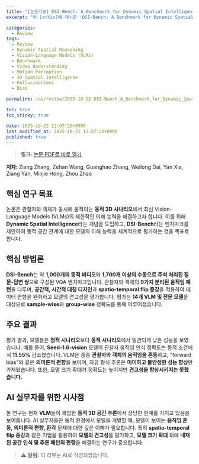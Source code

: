 ```yaml
---
title: "[논문리뷰] DSI-Bench: A Benchmark for Dynamic Spatial Intelligence"
excerpt: "이 [arXiv]에 게시한 'DSI-Bench: A Benchmark for Dynamic Spatial Intelligence' 논문에 대한 자세한 리뷰입니다."

categories:
  - Review
tags:
  - Review
  - Dynamic Spatial Reasoning
  - Vision-Language Models (VLMs)
  - Benchmark
  - Video Understanding
  - Motion Perception
  - 3D Spatial Intelligence
  - Hallucinations
  - Bias

permalink: /ai/review/2025-10-22-DSI-Bench_A_Benchmark_for_Dynamic_Spatial_Intelligence/

toc: true
toc_sticky: true

date: 2025-10-22 13:07:20+0900
last_modified_at: 2025-10-22 13:07:20+0900
published: true
---
```

> **링크:** [논문 PDF로 바로 열기](https://arxiv.org/abs/2510.18873)

**저자:** Ziang Zhang, Zehan Wang, Guanghao Zhang, Weilong Dai, Yan Xia, Ziang Yan, Minjie Hong, Zhou Zhao



## 핵심 연구 목표
논문은 관찰자와 객체가 동시에 움직이는 **동적 3D 시나리오**에서 최신 Vision-Language Models (VLMs)의 제한적인 이해 능력을 해결하고자 합니다. 이를 위해 **Dynamic Spatial Intelligence**라는 개념을 도입하고, **DSI-Bench**라는 벤치마크를 제안하여 동적 공간 관계에 대한 모델의 이해 능력을 체계적으로 평가하는 것을 목표로 합니다.

## 핵심 방법론
**DSI-Bench**는 약 **1,000개의 동적 비디오**와 **1,700개 이상의 수동으로 주석 처리된 질문-답변 쌍**으로 구성된 VQA 벤치마크입니다. 관찰자와 객체의 **9가지 분리된 움직임 패턴**을 다루며, **공간적, 시간적 대칭 디자인**과 **spatio-temporal flip 증강**을 적용하여 데이터 편향을 완화하고 모델의 견고성을 평가합니다. 평가는 **14개 VLM 및 전문 모델**을 대상으로 **sample-wise**와 **group-wise** 정확도를 통해 이루어졌습니다.

## 주요 결과
평가 결과, 모델들은 **정적 시나리오**보다 **동적 시나리오**에서 일관되게 낮은 성능을 보였습니다. 예를 들어, **Seed-1.6-vision** 모델의 관찰자 움직임 인식 정확도는 동적 조건에서 **11.55%** 감소했습니다. VLM은 종종 **관찰자와 객체의 움직임을 혼동**하고, "forward bias"와 같은 **의미론적 편향**을 보이며, 자유 형식 추론은 **미미하고 불안정한 성능 향상**만 가져왔습니다. 또한, 모델 크기 확대가 정확도는 높이지만 **견고성을 향상시키지는 못했습니다.**

## AI 실무자를 위한 시사점
본 연구는 현재 **VLM**들이 복잡한 **동적 3D 공간 추론**에서 상당한 한계를 가지고 있음을 보여줍니다. AI 실무자들은 동적 환경에서 모델을 개발할 때, 모델이 보이는 **움직임 혼동, 의미론적 편향, 환각** 문제에 대한 깊은 이해가 필요합니다. 특히 **spatio-temporal flip 증강**과 같은 기법을 활용하여 **모델의 견고성**을 평가하고, **모델 크기 확대** 외에 **내재된 공간 인식 및 추론 패턴의 편향**을 해결하는 연구가 중요합니다.

> ⚠️ **알림:** 이 리뷰는 AI로 작성되었습니다.